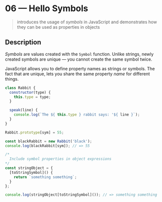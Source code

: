 # 06 &mdash; Hello Symbols
> introduces the usage of *symbols* in JavaScript and demonstrates how they can be used as properties in objects

## Description

*Symbols* are values created with the `Symbol` function. Unlike strings, newly created symbols are unique &mdash; you cannot create the same symbol twice.

JavaScript allows you to define property names as strings or symbols. The fact that are unique, lets you share the same property *name* for different things.

```javascript
class Rabbit {
  constructor(type) {
    this.type = type;
  }

  speak(line) {
    console.log(`The ${ this.type } rabbit says: '${ line }`);
  }
}

Rabbit.prototype[sym] = 55;

const blackRabbit = new Rabbit('black');
console.log(blackRabbit[sym]); // => 55

/*
  Include symbol properties in object expressions
*/
const stringObject = {
  [toStringSymbol]() {
    return `something something`;
  }
};

console.log(stringObject[toStringSymbol]()); // => something something
```